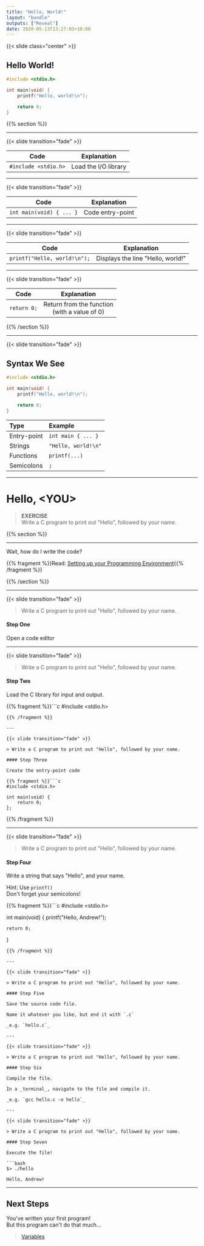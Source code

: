 ```yaml
---
title: "Hello, World!"
layout: "bundle"
outputs: ["Reveal"]
date: 2020-05-13T13:27:03+10:00
---
```


{{< slide class="center" >}}

## Hello World!

```c
#include <stdio.h>

int main(void) {
    printf("Hello, world!\n");

    return 0;
}
```

{{% section %}}

---

{{< slide transition="fade" >}}

|Code|Explanation|
|:---:|:---:|
|`#include <stdio.h>`|Load the I/O library|

---

{{< slide transition="fade" >}}

|Code|Explanation|
|:---:|:---:|
|`int main(void) { ... }`|Code entry-point|

---

{{< slide transition="fade" >}}

|Code|Explanation|
|:---:|:---:|
|`printf("Hello, world!\n");`|Displays the line "Hello, world!"|

---

{{< slide transition="fade" >}}

|Code|Explanation|
|:---:|:---:|
|`return 0;`|Return from the function</br>(with a value of 0)|

{{% /section %}}

---

{{< slide transition="fade" >}}

## Syntax We See


```c
#include <stdio.h>

int main(void) {
    printf("Hello, world!\n");

    return 0;
}
```

|Type|Example|
|:---|:------|
|Entry-point|`int main { ... }`|
|Strings|`"Hello, world!\n"`|
|Functions|`printf(...)`|
|Semicolons|`;`|

---

# Hello, &lt;YOU&gt;

> **EXERCISE**  
Write a C program to print out "Hello", followed by your name.

{{% section %}}

---

Wait, how do I write the code?

{{% fragment %}}Read: <u>[Setting up your Programming Environment](../programming-environment)</u>{{% /fragment %}}

{{% /section %}}

---

{{< slide transition="fade" >}}

> Write a C program to print out "Hello", followed by your name.

#### Step One

Open a code editor

---

{{< slide transition="fade" >}}

> Write a C program to print out "Hello", followed by your name.

#### Step Two

Load the C library for input and output.  

{{% fragment %}}```c
#include <stdio.h>
```
{{% /fragment %}}

---

{{< slide transition="fade" >}}

> Write a C program to print out "Hello", followed by your name.

#### Step Three

Create the entry-point code

{{% fragment %}}```c
#include <stdio.h>

int main(void) {
    return 0;
};
```
{{% /fragment %}}

---

{{< slide transition="fade" >}}

> Write a C program to print out "Hello", followed by your name.

#### Step Four

Write a string that says "Hello", and your name.  

Hint: Use `printf()`  
Don't forget your semicolons!

{{% fragment %}}```c
#include <stdio.h>

int main(void) {
    printf("Hello, Andrew!");

    return 0;
}
```
{{% /fragment %}}

---

{{< slide transition="fade" >}}

> Write a C program to print out "Hello", followed by your name.

#### Step Five

Save the source code file.  

Name it whatever you like, but end it with `.c`  

_e.g. `hello.c`_

---

{{< slide transition="fade" >}}

> Write a C program to print out "Hello", followed by your name.

#### Step Six

Compile the file.  

In a _terminal_, navigate to the file and compile it.

_e.g. `gcc hello.c -o hello`_

---

{{< slide transition="fade" >}}

> Write a C program to print out "Hello", followed by your name.

#### Step Seven

Execute the file!  

```bash
$> ./hello

Hello, Andrew!
```

---

## Next Steps

You've written your first program!  
But this program can't do that much...

> [Variables](../variables)
